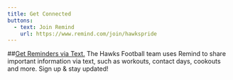 ```yaml
---
title: Get Connected
buttons: 
  - text: Join Remind
    url: https://www.remind.com/join/hawkspride
---
```

##[Get Reminders via Text.](https://www.remind.com/join/hawkspride)
The Hawks Football team uses Remind to share important information via text,
such as workouts, contact days, cookouts and more. Sign up &amp; stay updated!